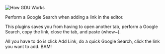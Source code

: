 ![How GDU Works](https://bitbucket.org/aubreypwd/gdurl/raw/5ebfc60e0ea9f1e41cdbb3bb3c2e8ddd6fc1a2e5/screenshot-1.gif "How GDU Works")

Perform a Google Search when adding a link in the editor.

This plugins saves you from having to open another tab, perform a 
Google Search, copy the link, close the tab, and paste (whew~). 

All you have to do is click Add Link, do a quick Google Search, click 
the link you want to add. BAM!
